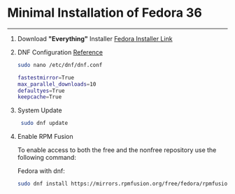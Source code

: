# Minimal Installation of Fedora 36

---

1. Download **"Everything"** Installer [Fedora Installer Link](https://alt.fedoraproject.org/)


1. DNF Configuration [Reference](https://dnf.readthedocs.io/en/latest/conf_ref.html)

    ```sh
    sudo nano /etc/dnf/dnf.conf

    fastestmirror=True
    max_parallel_downloads=10
    defaultyes=True
    keepcache=True
    ```

1. System Update 
   
   ```sh
    sudo dnf update
    ```

1. Enable RPM Fusion 
    
    To enable access to both the free and the nonfree repository use the following command:

    Fedora with dnf:
    ```sh
    sudo dnf install https://mirrors.rpmfusion.org/free/fedora/rpmfusion-free-release-$(rpm -E %fedora).noarch.rpm https://mirrors.rpmfusion.org/nonfree/fedora/rpmfusion-nonfree-release-$(rpm -E %fedora).noarch.rpm
    ```

